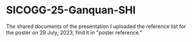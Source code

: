 # SICOGG-25-Ganquan-SHI
The shared documents of the presentation
I uploaded the reference list for the poster on 28 July, 2023, find it in "poster reference."
